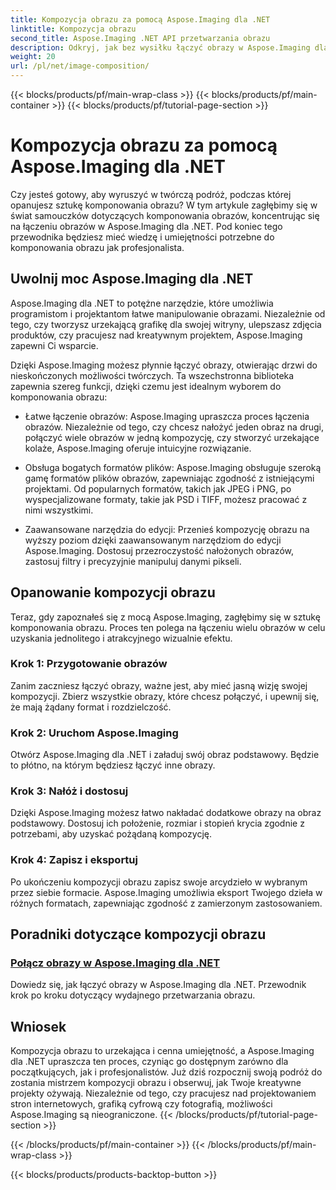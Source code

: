 ```yaml
---
title: Kompozycja obrazu za pomocą Aspose.Imaging dla .NET
linktitle: Kompozycja obrazu
second_title: Aspose.Imaging .NET API przetwarzania obrazu
description: Odkryj, jak bez wysiłku łączyć obrazy w Aspose.Imaging dla .NET, dzięki naszym obszernym samouczkom. Podnieś swoje umiejętności przetwarzania obrazu już dziś!
weight: 20
url: /pl/net/image-composition/
---
```


{{< blocks/products/pf/main-wrap-class >}}
{{< blocks/products/pf/main-container >}}
{{< blocks/products/pf/tutorial-page-section >}}

# Kompozycja obrazu za pomocą Aspose.Imaging dla .NET


Czy jesteś gotowy, aby wyruszyć w twórczą podróż, podczas której opanujesz sztukę komponowania obrazu? W tym artykule zagłębimy się w świat samouczków dotyczących komponowania obrazów, koncentrując się na łączeniu obrazów w Aspose.Imaging dla .NET. Pod koniec tego przewodnika będziesz mieć wiedzę i umiejętności potrzebne do komponowania obrazu jak profesjonalista.

## Uwolnij moc Aspose.Imaging dla .NET

Aspose.Imaging dla .NET to potężne narzędzie, które umożliwia programistom i projektantom łatwe manipulowanie obrazami. Niezależnie od tego, czy tworzysz urzekającą grafikę dla swojej witryny, ulepszasz zdjęcia produktów, czy pracujesz nad kreatywnym projektem, Aspose.Imaging zapewni Ci wsparcie.

Dzięki Aspose.Imaging możesz płynnie łączyć obrazy, otwierając drzwi do nieskończonych możliwości twórczych. Ta wszechstronna biblioteka zapewnia szereg funkcji, dzięki czemu jest idealnym wyborem do komponowania obrazu:

- Łatwe łączenie obrazów: Aspose.Imaging upraszcza proces łączenia obrazów. Niezależnie od tego, czy chcesz nałożyć jeden obraz na drugi, połączyć wiele obrazów w jedną kompozycję, czy stworzyć urzekające kolaże, Aspose.Imaging oferuje intuicyjne rozwiązanie.

- Obsługa bogatych formatów plików: Aspose.Imaging obsługuje szeroką gamę formatów plików obrazów, zapewniając zgodność z istniejącymi projektami. Od popularnych formatów, takich jak JPEG i PNG, po wyspecjalizowane formaty, takie jak PSD i TIFF, możesz pracować z nimi wszystkimi.

- Zaawansowane narzędzia do edycji: Przenieś kompozycję obrazu na wyższy poziom dzięki zaawansowanym narzędziom do edycji Aspose.Imaging. Dostosuj przezroczystość nałożonych obrazów, zastosuj filtry i precyzyjnie manipuluj danymi pikseli.

## Opanowanie kompozycji obrazu

Teraz, gdy zapoznałeś się z mocą Aspose.Imaging, zagłębimy się w sztukę komponowania obrazu. Proces ten polega na łączeniu wielu obrazów w celu uzyskania jednolitego i atrakcyjnego wizualnie efektu.

### Krok 1: Przygotowanie obrazów

Zanim zaczniesz łączyć obrazy, ważne jest, aby mieć jasną wizję swojej kompozycji. Zbierz wszystkie obrazy, które chcesz połączyć, i upewnij się, że mają żądany format i rozdzielczość.

### Krok 2: Uruchom Aspose.Imaging

Otwórz Aspose.Imaging dla .NET i załaduj swój obraz podstawowy. Będzie to płótno, na którym będziesz łączyć inne obrazy.

### Krok 3: Nałóż i dostosuj

Dzięki Aspose.Imaging możesz łatwo nakładać dodatkowe obrazy na obraz podstawowy. Dostosuj ich położenie, rozmiar i stopień krycia zgodnie z potrzebami, aby uzyskać pożądaną kompozycję.

### Krok 4: Zapisz i eksportuj

Po ukończeniu kompozycji obrazu zapisz swoje arcydzieło w wybranym przez siebie formacie. Aspose.Imaging umożliwia eksport Twojego dzieła w różnych formatach, zapewniając zgodność z zamierzonym zastosowaniem.

## Poradniki dotyczące kompozycji obrazu
### [Połącz obrazy w Aspose.Imaging dla .NET](./combine-images/)
Dowiedz się, jak łączyć obrazy w Aspose.Imaging dla .NET. Przewodnik krok po kroku dotyczący wydajnego przetwarzania obrazu.

## Wniosek

Kompozycja obrazu to urzekająca i cenna umiejętność, a Aspose.Imaging dla .NET upraszcza ten proces, czyniąc go dostępnym zarówno dla początkujących, jak i profesjonalistów. Już dziś rozpocznij swoją podróż do zostania mistrzem kompozycji obrazu i obserwuj, jak Twoje kreatywne projekty ożywają. Niezależnie od tego, czy pracujesz nad projektowaniem stron internetowych, grafiką cyfrową czy fotografią, możliwości Aspose.Imaging są nieograniczone.
{{< /blocks/products/pf/tutorial-page-section >}}

{{< /blocks/products/pf/main-container >}}
{{< /blocks/products/pf/main-wrap-class >}}

{{< blocks/products/products-backtop-button >}}
